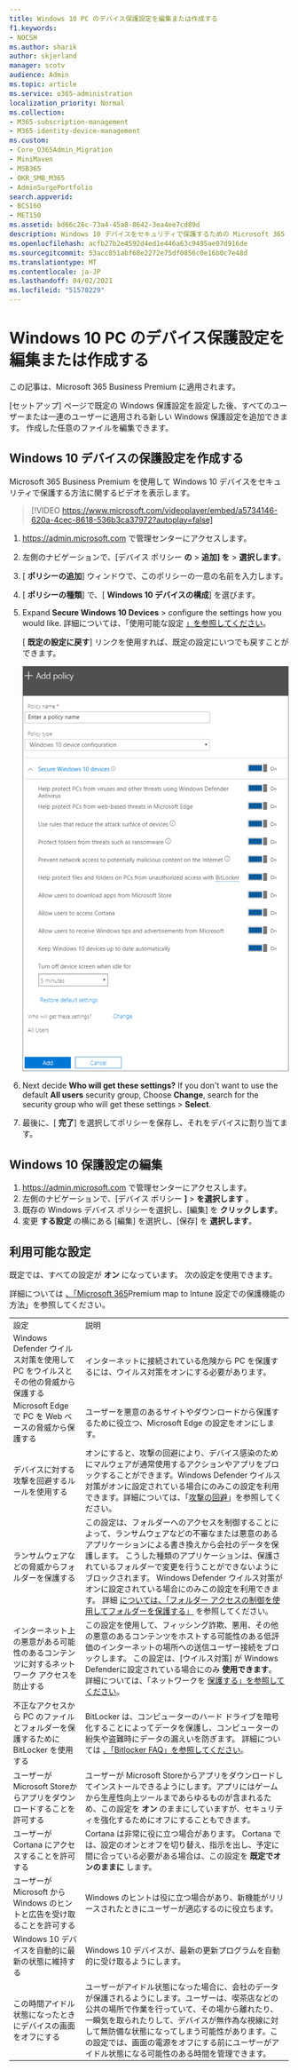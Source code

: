```yaml
---
title: Windows 10 PC のデバイス保護設定を編集または作成する
f1.keywords:
- NOCSH
ms.author: sharik
author: skjerland
manager: scotv
audience: Admin
ms.topic: article
ms.service: o365-administration
localization_priority: Normal
ms.collection:
- M365-subscription-management
- M365-identity-device-management
ms.custom:
- Core_O365Admin_Migration
- MiniMaven
- MSB365
- OKR_SMB_M365
- AdminSurgePortfolio
search.appverid:
- BCS160
- MET150
ms.assetid: bd66c26c-73a4-45a8-8642-3ea4ee7cd89d
description: Windows 10 デバイスをセキュリティで保護するための Microsoft 365 for business で利用可能な設定について説明します。
ms.openlocfilehash: acfb27b2e4592d4ed1e446a63c9495ae07d916de
ms.sourcegitcommit: 53acc851abf68e2272e75df0856c0e16b0c7e48d
ms.translationtype: MT
ms.contentlocale: ja-JP
ms.lasthandoff: 04/02/2021
ms.locfileid: "51578229"
---
```

# <a name="edit-or-create-device-protection-settings-for-windows-10-pcs"></a>Windows 10 PC のデバイス保護設定を編集または作成する

この記事は、Microsoft 365 Business Premium に適用されます。

[セットアップ] ページで既定の Windows 保護設定を設定した後、すべてのユーザーまたは一連のユーザーに適用される新しい Windows 保護設定を追加できます。 作成した任意のファイルを編集できます。

## <a name="create-protection-settings-for-windows-10-devices"></a>Windows 10 デバイスの保護設定を作成する

Microsoft 365 Business Premium を使用して Windows 10 デバイスをセキュリティで保護する方法に関するビデオを表示します。
  
> [!VIDEO https://www.microsoft.com/videoplayer/embed/a5734146-620a-4cec-8618-536b3ca37972?autoplay=false]
  
1. <a href="https://go.microsoft.com/fwlink/p/?linkid=837890" target="_blank">https://admin.microsoft.com</a> で管理センターにアクセスします。 
2. 左側のナビゲーションで、[デバイス ポリシー **の** \> **追加] を** \> **選択します**。
3. [ **ポリシーの追加**] ウィンドウで、このポリシーの一意の名前を入力します。 
4. [ **ポリシーの種類**] で、[ **Windows 10 デバイスの構成**] を選びます。
5. Expand **Secure Windows 10 Devices** \> configure the settings how you would like. 詳細については、「使用可能な設定 [」を参照してください](#available-settings)。 
    
    [ **既定の設定に戻す**] リンクを使用すれば、既定の設定にいつでも戻すことができます。 
    
    ![Add policy pane with Windows 10 Device configuration selected](../media/fa9e2dc2-7eae-4c96-af34-765a1f641ecf.png)
  
6. Next decide **Who will get these settings?** If you don't want to use the default **All users** security group, Choose **Change**, search for the security group who will get these settings \> **Select**.
7. 最後に、[ **完了**] を選択してポリシーを保存し、それをデバイスに割り当てます。 

## <a name="edit-windows-10-protection-settings"></a>Windows 10 保護設定の編集
 
1. <a href="https://go.microsoft.com/fwlink/p/?linkid=837890" target="_blank">https://admin.microsoft.com</a> で管理センターにアクセスします。     
2. 左側のナビゲーションで、[デバイス ポリシー **]** \> **を選択します** 。
1. 既存の Windows デバイス ポリシーを選択し、[編集] を **クリックします**。
1. 変更 **する設定** の横にある [編集] を選択し、[保存] を **選択します**。

## <a name="available-settings"></a>利用可能な設定

既定では、すべての設定が **オン** になっています。 次の設定を使用できます。
  
詳細については [、「Microsoft 365](map-protection-features-to-intune-settings.md)Premium map to Intune 設定での保護機能の方法」を参照してください。 
  
|||
|:-----|:-----|
|設定  <br/> |説明  <br/> |
|Windows Defender ウイルス対策を使用して PC をウイルスとその他の脅威から保護する  <br/> |インターネットに接続されている危険から PC を保護するには、ウイルス対策をオンにする必要があります。  <br/> |
|Microsoft Edge で PC を Web ベースの脅威から保護する  <br/> |ユーザーを悪意のあるサイトやダウンロードから保護するために役立つ、Microsoft Edge の設定をオンにします。  <br/> |
|デバイスに対する攻撃を回避するルールを使用する  <br/> |オンにすると、攻撃の回避により、デバイス感染のためにマルウェアが通常使用するアクションやアプリをブロックすることができます。Windows Defender ウイルス対策がオンに設定されている場合にのみこの設定を利用できます。詳細については、「[攻撃の回避](/windows/security/threat-protection/microsoft-defender-atp/exploit-protection)」を参照してください。  <br/> |
|ランサムウェアなどの脅威からフォルダーを保護する  <br/> |この設定は、フォルダーへのアクセスを制御することによって、ランサムウェアなどの不審なまたは悪意のあるアプリケーションによる書き換えから会社のデータを保護します。 こうした種類のアプリケーションは、保護されているフォルダーで変更を行うことができないようにブロックされます。 Windows Defender ウイルス対策がオンに設定されている場合にのみこの設定を利用できます。 詳細 [については、「フォルダー アクセスの制御を使用してフォルダーを保護する」](/mem/configmgr/protect/deploy-use/create-deploy-exploit-guard-policy#bkmk_CFA) を参照してください。  <br/> |
|インターネット上の悪意がある可能性のあるコンテンツに対するネットワーク アクセスを防止する  <br/> |この設定を使用して、フィッシング詐欺、悪用、その他の悪意のあるコンテンツをホストする可能性のある低評価のインターネットの場所への送信ユーザー接続をブロックします。 この設定は、[ウイルス対策] が Windows Defenderに設定されている場合にのみ **使用できます**。 詳細については、「ネットワークを [保護する」を参照してください](/windows/security/threat-protection/windows-defender-antivirus/configure-real-time-protection-windows-defender-antivirus)。  <br/> |
|不正なアクセスから PC のファイルとフォルダーを保護するために BitLocker を使用する  <br/> |BitLocker は、コンピューターのハード ドライブを暗号化することによってデータを保護し、コンピューターの紛失や盗難時にデータの漏えいを防ぎます。 詳細については [、「Bitlocker FAQ」を参照してください](/windows/security/information-protection/bitlocker/bitlocker-frequently-asked-questions)。  <br/> |
|ユーザーが Microsoft Storeからアプリをダウンロードすることを許可する  <br/> |ユーザーが Microsoft Storeからアプリをダウンロードしてインストールできるようにします。アプリにはゲームから生産性向上ツールまであらゆるものが含まれるため、この設定を **オン** のままにしていますが、セキュリティを強化するためにオフにすることもできます。  <br/> |
|ユーザーが Cortana にアクセスすることを許可する  <br/> |Cortana は非常に役に立つ場合があります。 Cortana では、設定のオンとオフを切り替え、指示を出し、予定に間に合っている必要がある場合は、この設定を **既定でオンのままに** します。  <br/> |
|ユーザーが Microsoft から Windows のヒントと広告を受け取ることを許可する  <br/> |Windows のヒントは役に立つ場合があり、新機能がリリースされたときにユーザーが適応するのに役立ちます。  <br/> |
|Windows 10 デバイスを自動的に最新の状態に維持する  <br/> |Windows 10 デバイスが、最新の更新プログラムを自動的に受け取るようにします。  <br/> |
|この時間アイドル状態になったときにデバイスの画面をオフにする  <br/> |ユーザーがアイドル状態になった場合に、会社のデータが保護されるようにします。ユーザーは、喫茶店などの公共の場所で作業を行っていて、その場から離れたり、一瞬気を取られたりして、デバイスが無作為な視線に対して無防備な状態になってしまう可能性があります。この設定では、画面の電源をオフにする前にユーザーがアイドル状態になる可能性のある時間を管理できます。  <br/> |